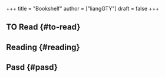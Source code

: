 +++
title = "Bookshelf"
author = ["liangGTY"]
draft = false
+++

## TO Read {#to-read}


## Reading {#reading}


## Pasd {#pasd}
